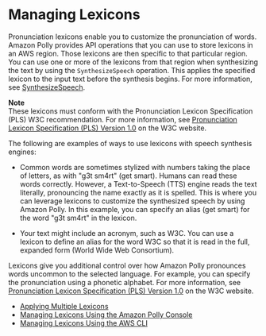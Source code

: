 # Managing Lexicons<a name="managing-lexicons"></a>

Pronunciation lexicons enable you to customize the pronunciation of words\. Amazon Polly provides API operations that you can use to store lexicons in an AWS region\. Those lexicons are then specific to that particular region\. You can use one or more of the lexicons from that region when synthesizing the text by using the `SynthesizeSpeech` operation\. This applies the specified lexicon to the input text before the synthesis begins\. For more information, see [SynthesizeSpeech](API_SynthesizeSpeech.md)\.

**Note**  
These lexicons must conform with the Pronunciation Lexicon Specification \(PLS\) W3C recommendation\. For more information, see [Pronunciation Lexicon Specification \(PLS\) Version 1\.0](https://www.w3.org/TR/pronunciation-lexicon/) on the W3C website\. 

The following are examples of ways to use lexicons with speech synthesis engines:

+ Common words are sometimes stylized with numbers taking the place of letters, as with "g3t sm4rt" \(get smart\)\. Humans can read these words correctly\. However, a Text\-to\-Speech \(TTS\) engine reads the text literally, pronouncing the name exactly as it is spelled\. This is where you can leverage lexicons to customize the synthesized speech by using Amazon Polly\. In this example, you can specify an alias \(get smart\) for the word "g3t sm4rt" in the lexicon\. 

+ Your text might include an acronym, such as W3C\. You can use a lexicon to define an alias for the word W3C so that it is read in the full, expanded form \(World Wide Web Consortium\)\.

Lexicons give you additional control over how Amazon Polly pronounces words uncommon to the selected language\. For example, you can specify the pronunciation using a phonetic alphabet\. For more information, see [Pronunciation Lexicon Specification \(PLS\) Version 1\.0](https://www.w3.org/TR/pronunciation-lexicon/) on the W3C website\.


+ [Applying Multiple Lexicons](lexicons-applying.md)
+ [Managing Lexicons Using the Amazon Polly Console](managing-lexicons-console.md)
+ [Managing Lexicons Using the AWS CLI](managing-lexicons-cli.md)